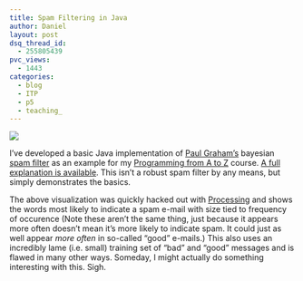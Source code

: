 ```yaml
---
title: Spam Filtering in Java
author: Daniel
layout: post
dsq_thread_id:
  - 255805439
pvc_views:
  - 1443
categories:
  - blog
  - ITP
  - p5
  - teaching_
---
```

<p><a href="http://www.shiffman.net/itp/classes/a2z/week04/spam.jpg"><img src="http://www.shiffman.net/itp/classes/a2z/week04/spam_small.jpg"/></a></p>
<p>I&#8217;ve developed a basic Java implementation of <a href="http://www.paulgraham.com/">Paul Graham&#8217;s</a> bayesian <a href="http://www.paulgraham.com/spam.html">spam filter</a> as an example for my <a href="http://www.shiffman.net/teaching/programming-from-a-to-z/">Programming from A to Z</a> course.  <a href="http://www.shiffman.net/teaching/programming-from-a-to-z/bayesian/">A full explanation is available</a>.  This isn&#8217;t a robust spam filter by any means, but simply demonstrates the basics.</p>
<p>The above visualization was quickly hacked out with <a href="http://www.processing.org">Processing</a> and shows the words most likely to indicate a spam e-mail with size tied to frequency of occurence (Note these aren&#8217;t the same thing, just because it appears more often doesn&#8217;t mean it&#8217;s more likely to indicate spam.  It could just as well appear <i>more often</i> in so-called &#8220;good&#8221; e-mails.)  This also uses an incredibly lame (i.e. small) training set of &#8220;bad&#8221; and &#8220;good&#8221; messages and is flawed in many other ways.  Someday, I might actually do something interesting with this.  Sigh.</p>
